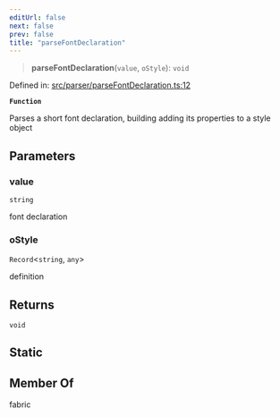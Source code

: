 ```yaml
---
editUrl: false
next: false
prev: false
title: "parseFontDeclaration"
---
```


> **parseFontDeclaration**(`value`, `oStyle`): `void`

Defined in: [src/parser/parseFontDeclaration.ts:12](https://github.com/fabricjs/fabric.js/blob/e114448a1bce9b68a3e1bba337bc0c83a35c1aa5/src/parser/parseFontDeclaration.ts#L12)

**`Function`**

Parses a short font declaration, building adding its properties to a style object

## Parameters

### value

`string`

font declaration

### oStyle

`Record`\<`string`, `any`\>

definition

## Returns

`void`

## Static

## Member Of

fabric
